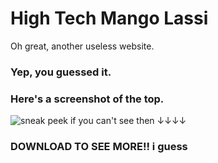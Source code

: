 # High Tech Mango Lassi

Oh great, another useless website.

### Yep, you guessed it.

### Here's a screenshot of the top.

![sneak peek if you can't see then ↓↓↓↓](https://pasteboard.co/LEUc8uEP3Yzi.png)
### DOWNLOAD TO SEE MORE!! i guess
